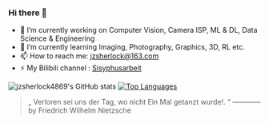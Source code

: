 ### Hi there 👋

<!--
**jzsherlock4869/jzsherlock4869** is a ✨ _special_ ✨ repository because its `README.md` (this file) appears on your GitHub profile.

Here are some ideas to get you started:

- 🔭 I’m currently working on ...
- 🌱 I’m currently learning ...
- 👯 I’m looking to collaborate on ...
- 🤔 I’m looking for help with ...
- 💬 Ask me about ...
- 📫 How to reach me: ...
- 😄 Pronouns: ...
- ⚡ Fun fact: ...
-->

- 🔭 I’m currently working on Computer Vision, Camera ISP, ML & DL, Data Science & Engineering
- 🌱 I’m currently learning Imaging, Photography, Graphics, 3D, RL etc.
- 📫 How to reach me: jzsherlock@163.com 
- ⚡ My Bilibili channel : [Sisyphusarbeit](https://space.bilibili.com/111605772)


![jzsherlock4869's GitHub stats](https://github-readme-stats.vercel.app/api?username=jzsherlock4869&show_icons=true&theme=radical)
[![Top Languages](https://github-readme-stats.vercel.app/api/top-langs/?username=jzsherlock4869&layout=compact)](https://github.com/jzsherlock4869/github-readme-stats)

> „ Verloren sei uns der Tag, wo nicht Ein Mal getanzt wurde!. “  ———— by Friedrich Wilhelm Nietzsche 
